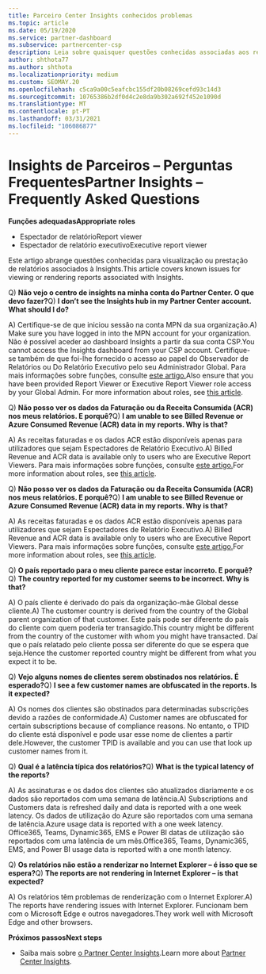 ```yaml
---
title: Parceiro Center Insights conhecidos problemas
ms.topic: article
ms.date: 05/19/2020
ms.service: partner-dashboard
ms.subservice: partnercenter-csp
description: Leia sobre quaisquer questões conhecidas associadas aos relatórios do Partner Center Insights (PCI). As informações podem incluir problemas de renderização conhecidos ou limitações de reporte.
author: shthota77
ms.author: shthota
ms.localizationpriority: medium
ms.custom: SEOMAY.20
ms.openlocfilehash: c5ca9a00c5eafcbc155df20b08269cefd93c14d3
ms.sourcegitcommit: 10765386b2df0d4c2e8da9b302a692f452e1090d
ms.translationtype: MT
ms.contentlocale: pt-PT
ms.lasthandoff: 03/31/2021
ms.locfileid: "106086877"
---
```

# <a name="partner-insights--frequently-asked-questions"></a><span data-ttu-id="15add-104">Insights de Parceiros – Perguntas Frequentes</span><span class="sxs-lookup"><span data-stu-id="15add-104">Partner Insights – Frequently Asked Questions</span></span>

<span data-ttu-id="15add-105">**Funções adequadas**</span><span class="sxs-lookup"><span data-stu-id="15add-105">**Appropriate roles**</span></span>

- <span data-ttu-id="15add-106">Espectador de relatório</span><span class="sxs-lookup"><span data-stu-id="15add-106">Report viewer</span></span>
- <span data-ttu-id="15add-107">Espectador de relatório executivo</span><span class="sxs-lookup"><span data-stu-id="15add-107">Executive report viewer</span></span>

<span data-ttu-id="15add-108">Este artigo abrange questões conhecidas para visualização ou prestação de relatórios associados à Insights.</span><span class="sxs-lookup"><span data-stu-id="15add-108">This article covers known issues for viewing or rendering reports associated with Insights.</span></span>

<span data-ttu-id="15add-109">Q) **Não vejo o centro de insights na minha conta do Partner Center. O que devo fazer?**</span><span class="sxs-lookup"><span data-stu-id="15add-109">Q) **I don’t see the Insights hub in my Partner Center account. What should I do?**</span></span>

<span data-ttu-id="15add-110">A) Certifique-se de que iniciou sessão na conta MPN da sua organização.</span><span class="sxs-lookup"><span data-stu-id="15add-110">A) Make sure you have logged in into the MPN account for your organization.</span></span> <span data-ttu-id="15add-111">Não é possível aceder ao dashboard Insights a partir da sua conta CSP.</span><span class="sxs-lookup"><span data-stu-id="15add-111">You cannot access the Insights dashboard from your CSP account.</span></span> <span data-ttu-id="15add-112">Certifique-se também de que foi-lhe fornecido o acesso ao papel do Observador de Relatórios ou Do Relatório Executivo pelo seu Administrador Global.  Para mais informações sobre funções, consulte [este artigo.](./pci-roles.md)</span><span class="sxs-lookup"><span data-stu-id="15add-112">Also ensure that you have been provided Report Viewer or Executive Report Viewer role access by your Global Admin.  For more information about roles, see [this article](./pci-roles.md).</span></span>

<span data-ttu-id="15add-113">Q) **Não posso ver os dados da Faturação ou da Receita Consumida (ACR) nos meus relatórios. E porquê?**</span><span class="sxs-lookup"><span data-stu-id="15add-113">Q) **I am unable to see Billed Revenue or Azure Consumed Revenue (ACR) data in my reports. Why is that?**</span></span>

<span data-ttu-id="15add-114">A) As receitas faturadas e os dados ACR estão disponíveis apenas para utilizadores que sejam Espectadores de Relatório Executivo.</span><span class="sxs-lookup"><span data-stu-id="15add-114">A) Billed Revenue and ACR data is available only to users who are Executive Report Viewers.</span></span>  <span data-ttu-id="15add-115">Para mais informações sobre funções, consulte [este artigo.](./pci-roles.md)</span><span class="sxs-lookup"><span data-stu-id="15add-115">For more information about roles, see [this article](./pci-roles.md).</span></span>

<span data-ttu-id="15add-116">Q) **Não posso ver os dados da Faturação ou da Receita Consumida (ACR) nos meus relatórios. E porquê?**</span><span class="sxs-lookup"><span data-stu-id="15add-116">Q) **I am unable to see Billed Revenue or Azure Consumed Revenue (ACR) data in my reports. Why is that?**</span></span>

<span data-ttu-id="15add-117">A) As receitas faturadas e os dados ACR estão disponíveis apenas para utilizadores que sejam Espectadores de Relatório Executivo.</span><span class="sxs-lookup"><span data-stu-id="15add-117">A) Billed Revenue and ACR data is available only to users who are Executive Report Viewers.</span></span> <span data-ttu-id="15add-118">Para mais informações sobre funções, consulte [este artigo.](./pci-roles.md)</span><span class="sxs-lookup"><span data-stu-id="15add-118">For more information about roles, see [this article](./pci-roles.md).</span></span>

<span data-ttu-id="15add-119">Q) **O país reportado para o meu cliente parece estar incorreto. E porquê?**</span><span class="sxs-lookup"><span data-stu-id="15add-119">Q) **The country reported for my customer seems to be incorrect. Why is that?**</span></span>

<span data-ttu-id="15add-120">A) O país cliente é derivado do país da organização-mãe Global desse cliente.</span><span class="sxs-lookup"><span data-stu-id="15add-120">A) The customer country is derived from the country of the Global parent organization of that customer.</span></span> <span data-ttu-id="15add-121">Este país pode ser diferente do país do cliente com quem poderia ter transagido.</span><span class="sxs-lookup"><span data-stu-id="15add-121">This country might be different from the country of the customer with whom you might have transacted.</span></span> <span data-ttu-id="15add-122">Daí que o país relatado pelo cliente possa ser diferente do que se espera que seja.</span><span class="sxs-lookup"><span data-stu-id="15add-122">Hence the customer reported country might be different from what you expect it to be.</span></span>

<span data-ttu-id="15add-123">Q) **Vejo alguns nomes de clientes serem obstinados nos relatórios. É esperado?**</span><span class="sxs-lookup"><span data-stu-id="15add-123">Q) **I see a few customer names are obfuscated in the reports. Is it expected?**</span></span>

<span data-ttu-id="15add-124">A) Os nomes dos clientes são obstinados para determinadas subscrições devido a razões de conformidade.</span><span class="sxs-lookup"><span data-stu-id="15add-124">A) Customer names are obfuscated for certain subscriptions because of compliance reasons.</span></span> <span data-ttu-id="15add-125">No entanto, o TPID do cliente está disponível e pode usar esse nome de clientes a partir dele.</span><span class="sxs-lookup"><span data-stu-id="15add-125">However, the customer TPID is available and you can use that look up customer names from it.</span></span>

<span data-ttu-id="15add-126">Q) **Qual é a latência típica dos relatórios?**</span><span class="sxs-lookup"><span data-stu-id="15add-126">Q) **What is the typical latency of the reports?**</span></span>

<span data-ttu-id="15add-127">A) As assinaturas e os dados dos clientes são atualizados diariamente e os dados são reportados com uma semana de latência.</span><span class="sxs-lookup"><span data-stu-id="15add-127">A) Subscriptions and Customers data is refreshed daily and data is reported with a one week latency.</span></span> <span data-ttu-id="15add-128">Os dados de utilização do Azure são reportados com uma semana de latência.</span><span class="sxs-lookup"><span data-stu-id="15add-128">Azure usage data is reported with a one week latency.</span></span> <span data-ttu-id="15add-129">Office365, Teams, Dynamic365, EMS e Power BI datas de utilização são reportados com uma latência de um mês.</span><span class="sxs-lookup"><span data-stu-id="15add-129">Office365, Teams, Dynamic365, EMS, and Power BI usage data is reported with a one month latency.</span></span>

<span data-ttu-id="15add-130">Q) **Os relatórios não estão a renderizar no Internet Explorer – é isso que se espera?**</span><span class="sxs-lookup"><span data-stu-id="15add-130">Q) **The reports are not rendering in Internet Explorer – is that expected?**</span></span>

<span data-ttu-id="15add-131">A) Os relatórios têm problemas de renderização com o Internet Explorer.</span><span class="sxs-lookup"><span data-stu-id="15add-131">A)  The reports have rendering issues with Internet Explorer.</span></span> <span data-ttu-id="15add-132">Funcionam bem com o Microsoft Edge e outros navegadores.</span><span class="sxs-lookup"><span data-stu-id="15add-132">They work well with Microsoft Edge and other browsers.</span></span>

<span data-ttu-id="15add-133">**Próximos passos**</span><span class="sxs-lookup"><span data-stu-id="15add-133">**Next steps**</span></span>

- <span data-ttu-id="15add-134">Saiba mais sobre [o Partner Center Insights](partner-center-insights.md).</span><span class="sxs-lookup"><span data-stu-id="15add-134">Learn more about [Partner Center Insights](partner-center-insights.md).</span></span>
